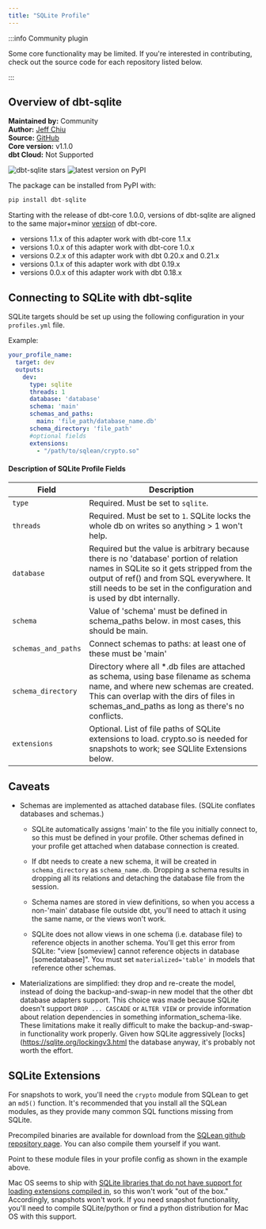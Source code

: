 ```yaml
---
title: "SQLite Profile"
---
```


:::info Community plugin

Some core functionality may be limited. If you're interested in contributing, check out the source code for each repository listed below.

:::

## Overview of dbt-sqlite

**Maintained by:** Community  
**Author:** [Jeff Chiu](https://github.com/codeforkjeff)   
**Source:** [GitHub](https://github.com/codeforkjeff/dbt-sqlite)  
**Core version:** v1.1.0     
**dbt Cloud:** Not Supported     

![dbt-sqlite stars](https://img.shields.io/github/stars/codeforkjeff/dbt-sqlite?style=for-the-badge)
![latest version on PyPI](https://img.shields.io/pypi/v/dbt-sqlite?style=for-the-badge)

The package can be installed from PyPI with:

```python
pip install dbt-sqlite
```

Starting with the release of dbt-core 1.0.0, versions of dbt-sqlite are aligned to the same major+minor [version](https://semver.org/) of dbt-core.
- versions 1.1.x of this adapter work with dbt-core 1.1.x
- versions 1.0.x of this adapter work with dbt-core 1.0.x
- versions 0.2.x of this adapter work with dbt 0.20.x and 0.21.x
- versions 0.1.x of this adapter work with dbt 0.19.x
- versions 0.0.x of this adapter work with dbt 0.18.x

## Connecting to SQLite with dbt-sqlite

SQLite targets should be set up using the following configuration in your `profiles.yml` file.

Example:

<File name='~/.dbt/profiles.yml'>

```yaml
your_profile_name:
  target: dev
  outputs:
    dev:
      type: sqlite
      threads: 1
      database: 'database'
      schema: 'main'
      schemas_and_paths:
        main: 'file_path/database_name.db'
      schema_directory: 'file_path'
      #optional fields
      extensions:
        - "/path/to/sqlean/crypto.so"
```

</File>

#### Description of SQLite Profile Fields

| Field                    | Description |
|--------------------------|--------------------------------------------------------------------------------------------------------|
| `type`                   | Required. Must be set to `sqlite`. |
| `threads`                | Required. Must be set to `1`. SQLite locks the whole db on writes so anything > 1 won't help. |
| `database`               | Required but the value is arbitrary because there is no 'database' portion of relation names in SQLite so it gets stripped from the output of ref() and from SQL everywhere. It still needs to be set in the configuration and is used by dbt internally.|
| `schema`                 | Value of 'schema' must be defined in schema_paths below. in most cases, this should be main. |
| `schemas_and_paths`      | Connect schemas to paths: at least one of these must be 'main' |
| `schema_directory`	     | Directory where all *.db files are attached as schema, using base filename as schema name, and where new schemas are created. This can overlap with the dirs of files in schemas_and_paths as long as there's no conflicts. |
| `extensions`             | Optional. List of file paths of SQLite extensions to load. crypto.so is needed for snapshots to work; see SQLlite Extensions below. |

## Caveats 

- Schemas are implemented as attached database files. (SQLite conflates databases and schemas.)

  - SQLite automatically assigns 'main' to the file you initially connect to, so this must be defined in your profile. Other schemas defined in your profile
  get attached when database connection is created.

  - If dbt needs to create a new schema, it will be created in `schema_directory` as `schema_name.db`. Dropping a schema results in dropping all its relations and detaching the database file from the session.

  - Schema names are stored in view definitions, so when you access a non-'main' database file outside dbt, you'll need to attach it using the same name, or the views won't work.

  - SQLite does not allow views in one schema (i.e. database file) to reference objects in another schema. You'll get this error from SQLite: "view [someview] cannot reference objects in database [somedatabase]". You must set `materialized='table'` in models that reference other schemas.

- Materializations are simplified: they drop and re-create the model, instead of doing the backup-and-swap-in new model that the other dbt database adapters support. This choice was made because SQLite doesn't support `DROP ... CASCADE` or `ALTER VIEW` or provide information about relation dependencies in something information_schema-like. These limitations make it really difficult to make the backup-and-swap-in functionality work properly. Given how SQLite aggressively [locks](https://sqlite.org/lockingv3.html the database anyway, it's probably not worth the effort.

## SQLite Extensions

For snapshots to work, you'll need the `crypto` module from SQLean to get an `md5()` function. It's recommended that you install all the SQLean modules, as they provide many common SQL functions missing from SQLite.

Precompiled binaries are available for download from the [SQLean github repository page](https://github.com/nalgeon/sqlean). You can also compile them yourself if you want.

Point to these module files in your profile config as shown in the example above.

Mac OS seems to ship with [SQLite libraries that do not have support for loading extensions compiled in](https://docs.python.org/3/library/sqlite3.html#f1), so this won't work "out of the box." Accordingly, snapshots won't work. If you need snapshot functionality, you'll need to compile SQLite/python or find a python distribution for Mac OS with this support.